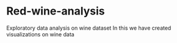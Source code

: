 # Red-wine-analysis
Exploratory data analysis on wine dataset
In this we have created visualizations on wine data 
